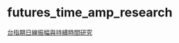 # futures_time_amp_research
[台指期日線振幅與持續時間研究
](https://medium.com/@destiny10191019/%E5%8F%B0%E6%8C%87%E6%9C%9F%E9%9C%87%E5%B9%85%E8%88%87%E6%8C%81%E7%BA%8C%E6%99%82%E9%96%93%E7%A0%94%E7%A9%B6-1d6c679d4207)
